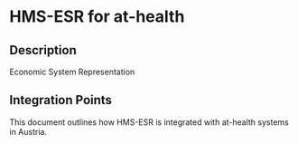 # HMS-ESR for at-health

## Description

Economic System Representation

## Integration Points

This document outlines how HMS-ESR is integrated with at-health systems in Austria.
